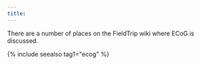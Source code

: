 ```yaml
---
title:
---
```


There are a number of places on the FieldTrip wiki where ECoG is discussed.

{% include seealso tag1="ecog" %}
